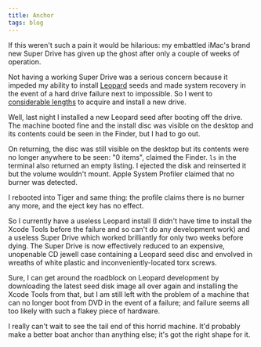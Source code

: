 ```yaml
---
title: Anchor
tags: blog
---
```


If this weren't such a pain it would be hilarious: my embattled iMac's brand new Super Drive has given up the ghost after only a couple of weeks of operation.

Not having a working Super Drive was a serious concern because it impeded my ability to install [Leopard](http://www.wincent.com/wiki/Leopard) seeds and made system recovery in the event of a hard drive failure next to impossible. So I went to [considerable lengths](http://www.wincent.com/a/about/wincent/weblog/archives/2007/08/new_imac_superd.php) to acquire and install a new drive.

Well, last night I installed a new Leopard seed after booting off the drive. The machine booted fine and the install disc was visible on the desktop and its contents could be seen in the Finder, but I had to go out.

On returning, the disc was still visible on the desktop but its contents were no longer anywhere to be seen: "0 items", claimed the Finder. `ls` in the terminal also returned an empty listing. I ejected the disk and reinserted it but the volume wouldn't mount. Apple System Profiler claimed that no burner was detected.

I rebooted into Tiger and same thing: the profile claims there is no burner any more, and the eject key has no effect.

So I currently have a useless Leopard install (I didn't have time to install the Xcode Tools before the failure and so can't do any development work) and a useless Super Drive which worked brilliantly for only two weeks before dying. The Super Drive is now effectively reduced to an expensive, unopenable CD jewell case containing a Leopard seed disc and envolved in wreaths of white plastic and inconveniently-located torx screws.

Sure, I can get around the roadblock on Leopard development by downloading the latest seed disk image all over again and installing the Xcode Tools from that, but I am still left with the problem of a machine that can no longer boot from DVD in the event of a failure; and failure seems all too likely with such a flakey piece of hardware.

I really can't wait to see the tail end of this horrid machine. It'd probably make a better boat anchor than anything else; it's got the right shape for it.

